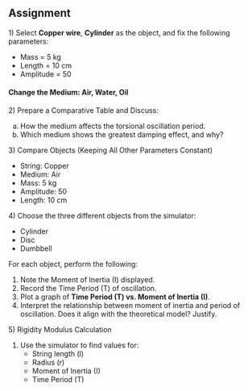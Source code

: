 ## Assignment




<p>1) Select <strong>Copper wire</strong>, <strong>Cylinder</strong> as the object, and fix the following parameters:</p>
<ul>
  <li>Mass = 5 kg</li>
  <li>Length = 10 cm</li>
  <li>Amplitude = 50</li>
</ul>

<h4>Change the Medium: Air, Water, Oil</h4>

<p>2) Prepare a Comparative Table and Discuss:</p>
<ol type="a">
  <li>How the medium affects the torsional oscillation period.</li>
  <li>Which medium shows the greatest damping effect, and why?</li>
</ol>


<p>3) Compare Objects (Keeping All Other Parameters Constant)</p>
<ul>
  <li>String: Copper</li>
  <li>Medium: Air</li>
  <li>Mass: 5 kg</li>
  <li>Amplitude: 50</li>
  <li>Length: 10 cm</li>
</ul>

<p>4) Choose the three different objects from the simulator:</p>
<ul>
  <li>Cylinder</li>
  <li>Disc</li>
  <li>Dumbbell</li>
</ul>

<p>For each object, perform the following:</p>
<ol>
  <li>Note the Moment of Inertia (I) displayed.</li>
  <li>Record the Time Period (T) of oscillation.</li>
  <li>Plot a graph of <strong>Time Period (T) vs. Moment of Inertia (I)</strong>.</li>
  <li>Interpret the relationship between moment of inertia and period of oscillation. Does it align with the theoretical model? Justify.</li>
</ol>

<p>5) Rigidity Modulus Calculation</p>

<ol>
  <li>Use the simulator to find values for:
    <ul>
      <li>String length (l)</li>
      <li>Radius (r)</li>
      <li>Moment of Inertia (I)</li>
      <li>Time Period (T)</li>

